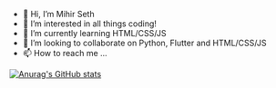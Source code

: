 - 👋 Hi, I’m Mihir Seth
- 👀 I’m interested in all things coding!
- 🌱 I’m currently learning HTML/CSS/JS
- 💞️ I’m looking to collaborate on Python, Flutter and HTML/CSS/JS
- 📫 How to reach me ...


[![Anurag's GitHub stats](https://github-readme-stats.vercel.app/api?username=MihirSeth)](https://github.com/anuraghazra/github-readme-stats)

<!---
MihirSeth/MihirSeth is a ✨ special ✨ repository because its `README.md` (this file) appears on your GitHub profile.
You can click the Preview link to take a look at your changes.
--->
